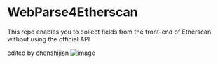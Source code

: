 # WebParse4Etherscan
This repo enables you to collect fields from the front-end of Etherscan without using the official API

edited by chenshijian
![image](https://github.com/chenshijian0927/WebParse4Etherscan/assets/88446331/63305ca5-55f6-4cb4-b7bb-965603400b30)
